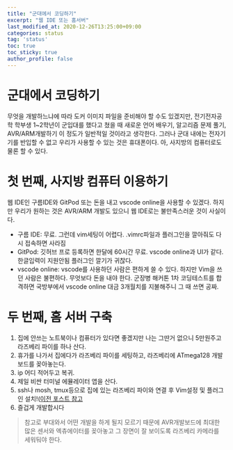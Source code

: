 ```yaml
---
title: "군대에서 코딩하기"
excerpt: "웹 IDE 또는 홈서버"
last_modified_at: 2020-12-26T13:25:00+09:00
categories: status
tag: 'status'
toc: true
toc_sticky: true
author_profile: false
---
```


# 군대에서 코딩하기

무엇을 개발하느냐에 따라 도커 이미지 파일을 준비해야 할 수도 있겠지만,
전기전자공학 학부생 1~2학년이 군입대를 했다고 쳤을 때 새로운 언어 배우기, 알고리즘 문제 풀기, AVR/ARM개발하기
이 정도가 일반적일 것이라고 생각한다. 그러나 군대 내에는 전자기기를 반입할 수 없고 우리가 사용할 수 있는 것은 휴대폰이다. 아, 사지방의 컴퓨터로도 물론 할 수 있다.

# 첫 번째, 사지방 컴퓨터 이용하기

웹 IDE인 구름IDE와 GitPod 또는 돈을 내고 vscode online을 사용할 수 있겠다.
하지만 우리가 원하는 것은 AVR/ARM 개발도 있으니 웹 IDE로는 불만족스러운 것이 사실이다.

* 구름 IDE: 무료. 그런데 vim세팅이 어렵다. .vimrc파일과 플러그인을 깔아줘도 다시 접속하면 사라짐
* GitPod: 깃허브 프로 등록하면 한달에 60시간 무료. vscode online과 UI가 같다. 한글입력이 지원안됨 플러그인 깔기가 귀찮다.
* vscode online: vscode를 사용하던 사람은 편하게 쓸 수 있다. 하지만 Vim을 쓰던 사람은 불편하다. 무엇보다 돈을 내야 한다. 군장병 해커톤 1차 코딩테스트를 합격하면 국방부에서 vscode online 대금 3개월치를 지불해주니 그 때 쓰면 공짜.

# 두 번째, 홈 서버 구축

1. 집에 안쓰는 노트북이나 컴퓨터가 있다면 좋겠지만 나는 그딴거 없으니 5만원주고 라즈베리 파이를 하나 산다.
2. 휴가를 나가서 집에다가 라즈베리 파이를 세팅하고, 라즈베리에 ATmega128 개발 보드를 꽂아놓는다.
3. ip 어디 적어두고 복귀.
4. 제일 비싼 터미널 에뮬레이터 앱을 산다.
5. ssh나 mosh, tmux등으로 집에 있는 라즈베리 파이와 연결 후 Vim설정 및 플러그인 설치!([이전 포스트 참고](https://GyeongHoKim.github.io/status/vim/)
6. 즐겁게 개발합시다

> 참고로 부대와서 어떤 개발을 하게 될지 모르기 때문에 AVR개발보드에 최대한 많은 센서와 엑츄에이터를 꽂아놓고 그 장면이 잘 보이도록 라즈베리 카메라를 세워둬야 한다.

